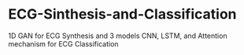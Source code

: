 # ECG-Sinthesis-and-Classification
1D GAN for ECG Synthesis and 3 models CNN, LSTM, and  Attention mechanism for ECG Classification
